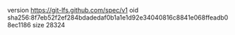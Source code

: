 version https://git-lfs.github.com/spec/v1
oid sha256:8f7eb52f2ef284bdadedaf0b1a1e1d92e34040816c8841e068ffeadb08ec1186
size 28324
